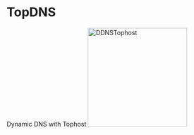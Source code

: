 # TopDNS
Dynamic DNS with Tophost
<img width="225" height="224" alt="DDNSTophost" src="https://github.com/user-attachments/assets/a1535ae5-cf9e-4288-a199-457a43245138" />
